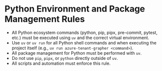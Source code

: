 # Python Environment and Package Management Rules

- All Python ecosystem commands (python, pip, pipx, pre-commit, pytest, etc.) must be executed using `uv` and the correct virtual environment.
- Use `uv` or `uv run` for all Python shell commands and when executing the project itself (e.g., `uv run azure-tenant-grapher <command>`).
- All package management for Python must be performed with `uv`.
- Do not use `pip`, `pipx`, or `python` directly outside of `uv`.
- All scripts and automation must enforce this rule.
